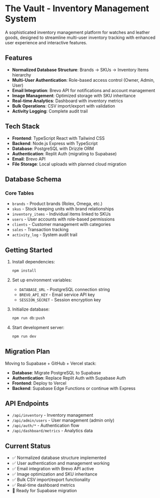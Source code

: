 # The Vault - Inventory Management System

A sophisticated inventory management platform for watches and leather goods, designed to streamline multi-user inventory tracking with enhanced user experience and interactive features.

## Features

- **Normalized Database Structure**: Brands → SKUs → Inventory Items hierarchy
- **Multi-User Authentication**: Role-based access control (Owner, Admin, User)
- **Email Integration**: Brevo API for notifications and account management
- **Image Management**: Optimized storage with SKU inheritance
- **Real-time Analytics**: Dashboard with inventory metrics
- **Bulk Operations**: CSV import/export with validation
- **Activity Logging**: Complete audit trail

## Tech Stack

- **Frontend**: TypeScript React with Tailwind CSS
- **Backend**: Node.js Express with TypeScript
- **Database**: PostgreSQL with Drizzle ORM
- **Authentication**: Replit Auth (migrating to Supabase)
- **Email**: Brevo API
- **File Storage**: Local uploads with planned cloud migration

## Database Schema

### Core Tables
- `brands` - Product brands (Rolex, Omega, etc.)
- `skus` - Stock keeping units with brand relationships
- `inventory_items` - Individual items linked to SKUs
- `users` - User accounts with role-based permissions
- `clients` - Customer management with categories
- `sales` - Transaction tracking
- `activity_log` - System audit trail

## Getting Started

1. Install dependencies:
   ```bash
   npm install
   ```

2. Set up environment variables:
   - `DATABASE_URL` - PostgreSQL connection string
   - `BREVO_API_KEY` - Email service API key
   - `SESSION_SECRET` - Session encryption key

3. Initialize database:
   ```bash
   npm run db:push
   ```

4. Start development server:
   ```bash
   npm run dev
   ```

## Migration Plan

Moving to Supabase + GitHub + Vercel stack:
- **Database**: Migrate PostgreSQL to Supabase
- **Authentication**: Replace Replit Auth with Supabase Auth
- **Frontend**: Deploy to Vercel
- **Backend**: Supabase Edge Functions or continue with Express

## API Endpoints

- `/api/inventory` - Inventory management
- `/api/admin/users` - User management (admin only)
- `/api/auth/*` - Authentication flow
- `/api/dashboard/metrics` - Analytics data

## Current Status

- ✅ Normalized database structure implemented
- ✅ User authentication and management working
- ✅ Email integration with Brevo API active
- ✅ Image optimization and SKU inheritance
- ✅ Bulk CSV import/export functionality
- ✅ Real-time dashboard metrics
- 🔄 Ready for Supabase migration